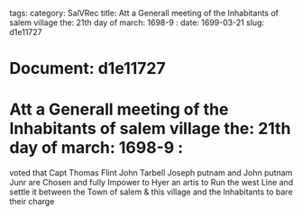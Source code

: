 tags: 
category: SalVRec
title: Att a Generall meeting of the Inhabitants of salem village the: 21th day of march: 1698-9 :
date: 1699-03-21
slug: d1e11727




# Document: d1e11727


# Att a Generall meeting of the Inhabitants of salem village the: 21th day of march: 1698-9 : 

voted that Capt Thomas Flint John Tarbell Joseph putnam and John putnam Junr are Chosen and fully Impower to Hyer an artis to Run the west Line and settle it between the Town of salem & this village and the Inhabitants to bare their charge
